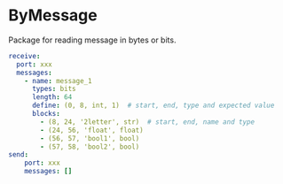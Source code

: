 # ByMessage

Package for reading message in bytes or bits.

```yaml
receive:
  port: xxx
  messages:
    - name: message_1
      types: bits
      length: 64
      define: (0, 8, int, 1)  # start, end, type and expected value
      blocks:
        - (8, 24, '2letter', str)  # start, end, name and type
        - (24, 56, 'float', float)
        - (56, 57, 'bool1', bool)
        - (57, 58, 'bool2', bool)
send:
    port: xxx
    messages: []
```